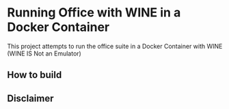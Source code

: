 # Running Office with WINE in a Docker Container
This project attempts to run the office suite in a Docker Container with WINE (WINE IS Not an Emulator)

## How to build

## Disclaimer